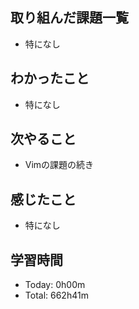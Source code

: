 ## 取り組んだ課題一覧
- 特になし
## わかったこと
- 特になし
## 次やること
- Vimの課題の続き
## 感じたこと
- 特になし
## 学習時間
- Today: 0h00m
- Total: 662h41m
